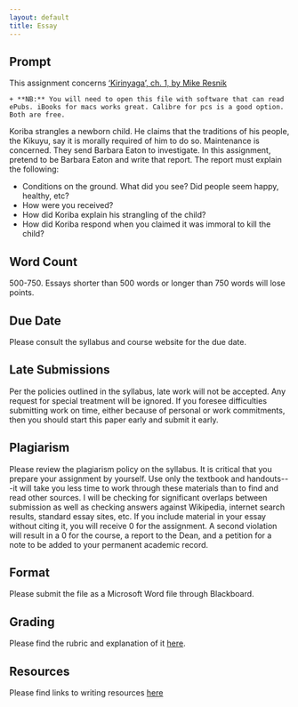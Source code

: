```yaml
---
layout: default
title: Essay 
---
```





## Prompt

This assignment concerns [‘Kirinyaga’, ch. 1, by Mike Resnik](/Teaching/Examined/Ethics/Kirinyaga.epub) 

	+ **NB:** You will need to open this file with software that can read ePubs. iBooks for macs works great. Calibre for pcs is a good option. Both are free.


Koriba strangles a newborn child. He claims that the traditions of his people, the Kikuyu, say it is morally required of him to do so. Maintenance is concerned. They send Barbara Eaton to investigate. In this assignment, pretend to be Barbara Eaton and write that report. The report must explain the following: 

+ Conditions on the ground. What did you see? Did people seem happy, healthy, etc?
+ How were you received? 
+ How did Koriba explain his strangling of the child? 
+ How did Koriba respond when you claimed it was immoral to kill the child?  




## Word Count

500-750. Essays shorter than 500 words or longer than 750 words will lose points. 





## Due Date
Please consult the syllabus and course website for the due date.

## Late Submissions

Per the policies outlined in the syllabus, late work will not be accepted. Any request for special treatment will be ignored. If you foresee difficulties submitting work on time, either because of personal or work commitments, then you should start this paper early and submit it early. 


## Plagiarism

Please review the plagiarism policy on the syllabus. It is critical that you prepare your assignment by yourself. Use only the textbook and handouts---it will take you less time to work through these materials than to find and read other sources. I will be checking for significant overlaps between submission as well as checking answers against Wikipedia, internet search results, standard essay sites, etc. If you include material in your essay without citing it, you will receive 0 for the assignment. A second violation will result in a 0 for the course, a report to the Dean, and a petition for a note to be added to your permanent academic record. 

## Format
Please submit the file as a Microsoft Word file through Blackboard.

## Grading
Please find the rubric and explanation of it [here](/Teaching/Grading/).

## Resources
Please find links to writing resources [here](/Teaching/Resources/)